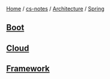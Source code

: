 [Home](https://mengxianbin.github.io) /
[cs-notes](https://mengxianbin.github.io/cs-notes/site) /
[Architecture](https://mengxianbin.github.io/cs-notes/site/Architecture) /
[Spring](https://mengxianbin.github.io/cs-notes/site/Architecture/Spring)

## [Boot](https://mengxianbin.github.io/cs-notes/site/Architecture/Spring/Boot/)

## [Cloud](https://mengxianbin.github.io/cs-notes/site/Architecture/Spring/Cloud/)

## [Framework](https://mengxianbin.github.io/cs-notes/site/Architecture/Spring/Framework/)
